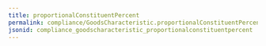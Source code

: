 ```yaml
---
title: proportionalConstituentPercent
permalink: compliance/GoodsCharacteristic.proportionalConstituentPercent.html
jsonid: compliance_goodscharacteristic_proportionalconstituentpercent
---
```


